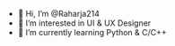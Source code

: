 - 👋 Hi, I’m @Raharja214
- 👀 I’m interested in UI & UX Designer
- 🌱 I’m currently learning Python & C/C++

<!---
Raharja214/Raharja214 is a ✨ special ✨ repository because its `README.md` (this file) appears on your GitHub profile.
You can click the Preview link to take a look at your changes.
--->
